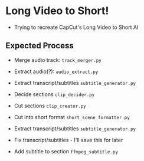 # Long Video to Short!
- Trying to recreate CapCut's Long Video to Short AI



## Expected Process

- Merge audio track: ```track_merger.py```

- Extract audio(?): ```audio_extract.py```
- Extract transcript/subtitles ```subtitle_generator.py```
- Decide sections ```clip_decider.py```
- Cut sections ```clip_creator.py```
- Cut into short format ```short_scene_formatter.py```

- Extract transcript/subtitles ```subtitle_generator.py```
- Fix transcript/subtitles - I'll save this for later
- Add subtitle to section ```ffmpeg_subtitle.py```